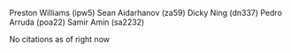 Preston Williams (ipw5)
Sean Aidarhanov (za59)
Dicky Ning (dn337)
Pedro Arruda (poa22)
Samir Amin (sa2232)

No citations as of right now
